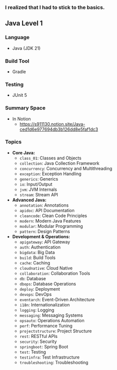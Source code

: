 ### I realized that I had to stick to the basics.

## Java Level 1

### Language
* Java (JDK 21)

### Build Tool
* Gradle

### Testing
* JUnit 5

### Summary Space
* In Notion
  * https://s911130.notion.site/Java-ced1d6e977694db3b126dd8e5faf1dc3

### Topics

* **Core Java:**
    * `class_01`: Classes and Objects
    * `collection`: Java Collection Framework
    * `concurrency`: Concurrency and Multithreading
    * `exception`: Exception Handling
    * `generics`: Generics
    * `io`: Input/Output
    * `jvm`: JVM Internals
    * `stream`: Stream API
* **Advanced Java:**
    * `annotation`: Annotations
    * `apidoc`: API Documentation
    * `cleancode`: Clean Code Principles
    * `modern`: Modern Java Features
    * `modular`: Modular Programming
    * `pattern`: Design Patterns
* **Development & Operations:**
    * `apigateway`: API Gateway
    * `auth`: Authentication
    * `bigdata`: Big Data
    * `build`: Build Tools
    * `cache`: Caching
    * `cloudnative`: Cloud Native
    * `collaboration`: Collaboration Tools
    * `db`: Database
    * `dbops`: Database Operations
    * `deploy`: Deployment
    * `devops`: DevOps
    * `eventarch`: Event-Driven Architecture
    * `i18n`: Internationalization
    * `logging`: Logging
    * `messaging`: Messaging Systems
    * `opsauto`: Operations Automation
    * `perf`: Performance Tuning
    * `projectstructure`: Project Structure
    * `rest`: RESTful APIs
    * `security`: Security
    * `springboot`: Spring Boot
    * `test`: Testing
    * `testinfra`: Test Infrastructure
    * `troubleshooting`: Troubleshooting